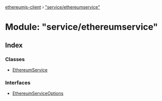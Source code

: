[ethereumjs-client](../README.md) › ["service/ethereumservice"](_service_ethereumservice_.md)

# Module: "service/ethereumservice"

## Index

### Classes

* [EthereumService](../classes/_service_ethereumservice_.ethereumservice.md)

### Interfaces

* [EthereumServiceOptions](../interfaces/_service_ethereumservice_.ethereumserviceoptions.md)
